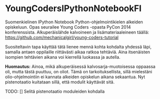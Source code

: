 # YoungCodersIPythonNotebookFI
Suomenkielinen IPython Notebook Python-ohjelmointikielen alkeiden opiskeluun. Opas seurailee Young Coders -opasta PyCon 2014 konferenssista. Alkuperäislähde kalvoineen ja lisämateriaaleineen täällä: https://github.com/mechanicalgirl/young-coders-tutorial 

Suositeltavin tapa käyttää tätä lienee mennä kohta kohdalta yhdessä läpi, samalla antaen oppilaille riittävästi aikaa ratkoa tehtäviä. Aina itsenäisten isompien tehtävien aikana voi kierrellä luokassa ja autella.

**Huomautus:** Ainoa, mikä alkuperäisessä kalvosarja-muotoisessa oppaassa oli, mutta tästä puuttuu, on oliot. Tämä on tarkoituksellista, sillä mielestäni olio-ohjelmointiin ei kannata alkeiden opiskelun aikana sekaantua. Nyt pistenotaatio kuitataan sillä, että modulit käyttävät sitä.

TODO:
[] Selitä pistenotaatio moduleiden kohdalla

